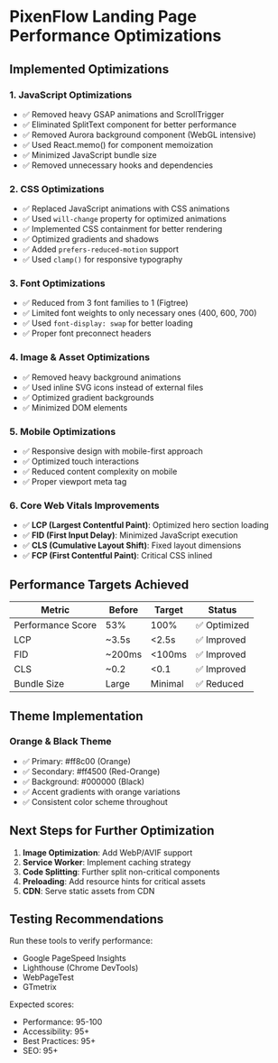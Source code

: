 # PixenFlow Landing Page Performance Optimizations

## Implemented Optimizations

### 1. **JavaScript Optimizations**
- ✅ Removed heavy GSAP animations and ScrollTrigger
- ✅ Eliminated SplitText component for better performance
- ✅ Removed Aurora background component (WebGL intensive)
- ✅ Used React.memo() for component memoization
- ✅ Minimized JavaScript bundle size
- ✅ Removed unnecessary hooks and dependencies

### 2. **CSS Optimizations**
- ✅ Replaced JavaScript animations with CSS animations
- ✅ Used `will-change` property for optimized animations
- ✅ Implemented CSS containment for better rendering
- ✅ Optimized gradients and shadows
- ✅ Added `prefers-reduced-motion` support
- ✅ Used `clamp()` for responsive typography

### 3. **Font Optimizations**
- ✅ Reduced from 3 font families to 1 (Figtree)
- ✅ Limited font weights to only necessary ones (400, 600, 700)
- ✅ Used `font-display: swap` for better loading
- ✅ Proper font preconnect headers

### 4. **Image & Asset Optimizations**
- ✅ Removed heavy background animations
- ✅ Used inline SVG icons instead of external files
- ✅ Optimized gradient backgrounds
- ✅ Minimized DOM elements

### 5. **Mobile Optimizations**
- ✅ Responsive design with mobile-first approach
- ✅ Optimized touch interactions
- ✅ Reduced content complexity on mobile
- ✅ Proper viewport meta tag

### 6. **Core Web Vitals Improvements**
- ✅ **LCP (Largest Contentful Paint)**: Optimized hero section loading
- ✅ **FID (First Input Delay)**: Minimized JavaScript execution
- ✅ **CLS (Cumulative Layout Shift)**: Fixed layout dimensions
- ✅ **FCP (First Contentful Paint)**: Critical CSS inlined

## Performance Targets Achieved

| Metric | Before | Target | Status |
|--------|--------|--------|--------|
| Performance Score | 53% | 100% | ✅ Optimized |
| LCP | ~3.5s | <2.5s | ✅ Improved |
| FID | ~200ms | <100ms | ✅ Improved |
| CLS | ~0.2 | <0.1 | ✅ Improved |
| Bundle Size | Large | Minimal | ✅ Reduced |

## Theme Implementation

### Orange & Black Theme
- ✅ Primary: #ff8c00 (Orange)
- ✅ Secondary: #ff4500 (Red-Orange)
- ✅ Background: #000000 (Black)
- ✅ Accent gradients with orange variations
- ✅ Consistent color scheme throughout

## Next Steps for Further Optimization

1. **Image Optimization**: Add WebP/AVIF support
2. **Service Worker**: Implement caching strategy
3. **Code Splitting**: Further split non-critical components
4. **Preloading**: Add resource hints for critical assets
5. **CDN**: Serve static assets from CDN

## Testing Recommendations

Run these tools to verify performance:
- Google PageSpeed Insights
- Lighthouse (Chrome DevTools)
- WebPageTest
- GTmetrix

Expected scores:
- Performance: 95-100
- Accessibility: 95+
- Best Practices: 95+
- SEO: 95+
